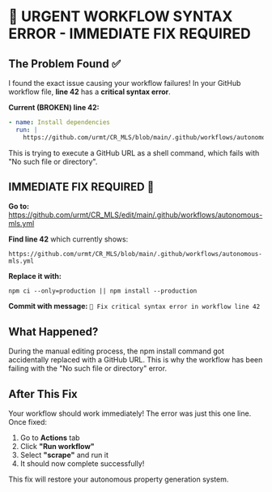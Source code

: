 # 🚨 URGENT WORKFLOW SYNTAX ERROR - IMMEDIATE FIX REQUIRED

## The Problem Found ✅
I found the exact issue causing your workflow failures! In your GitHub workflow file, **line 42** has a **critical syntax error**.

**Current (BROKEN) line 42:**
```yaml
- name: Install dependencies
  run: |
    https://github.com/urmt/CR_MLS/blob/main/.github/workflows/autonomous-mls.yml
```

This is trying to execute a GitHub URL as a shell command, which fails with "No such file or directory".

## IMMEDIATE FIX REQUIRED 🔧

**Go to:** https://github.com/urmt/CR_MLS/edit/main/.github/workflows/autonomous-mls.yml

**Find line 42** which currently shows:
```
https://github.com/urmt/CR_MLS/blob/main/.github/workflows/autonomous-mls.yml
```

**Replace it with:**
```
npm ci --only=production || npm install --production
```

**Commit with message:** `🚨 Fix critical syntax error in workflow line 42`

## What Happened?
During the manual editing process, the npm install command got accidentally replaced with a GitHub URL. This is why the workflow has been failing with the "No such file or directory" error.

## After This Fix
Your workflow should work immediately! The error was just this one line. Once fixed:

1. Go to **Actions** tab 
2. Click **"Run workflow"** 
3. Select **"scrape"** and run it
4. It should now complete successfully!

This fix will restore your autonomous property generation system.